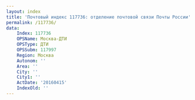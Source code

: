 ```yaml
---
layout: index
title: 'Почтовый индекс 117736: отделение почтовой связи Почты России'
permalink: /117736/
data:
    Index: 117736
    OPSName: Москва-ДТИ
    OPSType: ДТИ
    OPSSubm: 117997
    Region: Москва
    Autonom: ''
    Area: ''
    City: ''
    City1: ''
    ActDate: '20160415'
    IndexOld: ''
---
```


